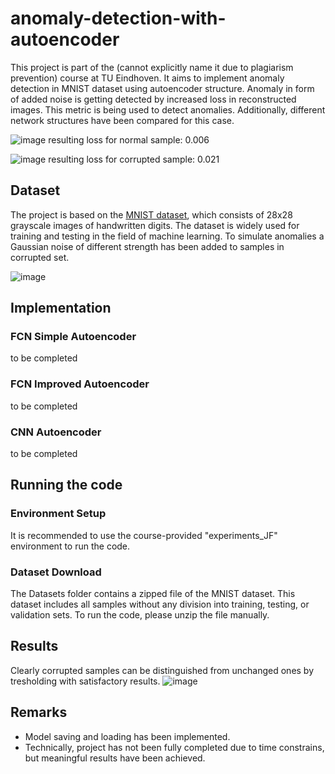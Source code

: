 # anomaly-detection-with-autoencoder
This project is part of the (cannot explicitly name it due to plagiarism prevention) course at TU Eindhoven. It aims to implement anomaly detection in MNIST dataset using autoencoder structure. Anomaly in form of added noise is getting detected by increased loss in reconstructed images. This metric is being used to detect anomalies. Additionally, different network structures have been compared for this case.

![image](https://github.com/user-attachments/assets/924845cf-3eb8-48a9-b3ed-7b463f7356fe)
resulting loss for normal sample: 0.006


![image](https://github.com/user-attachments/assets/96beb588-5948-46d4-a1d2-0dc2088f3962)
resulting loss for corrupted sample: 0.021


## Dataset
The project is based on the [MNIST dataset](https://en.wikipedia.org/wiki/MNIST_database), which consists of 28x28 grayscale images of handwritten digits. The dataset is widely used for training and testing in the field of machine learning. To simulate anomalies a Gaussian noise of different strength has been added to samples in corrupted set.

![image](https://github.com/user-attachments/assets/725031f7-26a5-42f8-897b-815891e0773d)


## Implementation
### FCN Simple Autoencoder
to be completed
### FCN Improved Autoencoder
to be completed
### CNN Autoencoder
to be completed

## Running the code

### Environment Setup
It is recommended to use the course-provided "experiments_JF" environment to run the code.

### Dataset Download
The Datasets folder contains a zipped file of the MNIST dataset. This dataset includes all samples without any division into training, testing, or validation sets. To run the code, please unzip the file manually.


## Results
Clearly corrupted samples can be distinguished from unchanged ones by tresholding with satisfactory results.
![image](https://github.com/user-attachments/assets/8a35d8f9-adf5-4bf1-b6f4-1f6c0166a23e)



## Remarks
- Model saving and loading has been implemented.
- Technically, project has not been fully completed due to time constrains, but meaningful results have been achieved.
